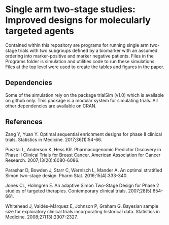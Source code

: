 
# Single arm two-stage studies: Improved designs for molecularly targeted agents

Contained within this repository are programs for running single arm two-stage trials with two subgroups defined by a biomarker with an assumed ordering into marker-positive and marker negative patients. Files in the Programs folder is simulation and utilities code to run these simulations. Files at the top level were used to create the tables and figures in the paper.

## Dependencies

Some of the simulation rely on the package trialSim (v1.0) which is available on github only. This package is a modular system for simulating trials. All other dependencies are available on CRAN.


## References

Zang Y, Yuan Y. Optimal sequential enrichment designs for phase II clinical trials. Statistics in Medicine. 2017;36(1):54-66.

Pusztai L, Anderson K, Hess KR. Pharmacogenomic Predictor Discovery in Phase II Clinical Trials for Breast Cancer. American Association for Cancer Research. 2007;13(20):6080-6086.

Parashar D, Bowden J, Starr C, Wernisch L, Mander A. An optimal stratified Simon two-stage design. Pharm Stat. 2016;15(4):333-340.

Jones CL, Holmgren E. An adaptive Simon Two-Stage Design for Phase 2 studies of targeted therapies. Contemporary clinical trials. 2007;28(5):654-661.

Whitehead J, Valdés-Márquez E, Johnson P, Graham G. Bayesian sample size for exploratory clinical trials incorporating historical data. Statistics in Medicine. 2008;27(13):2307-2327.